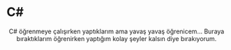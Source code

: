 <h1>C#</h1>
<center><p>C# öğrenmeye çalışırken yaptıklarım ama yavaş yavaş öğrenicem... Buraya bıraktıklarım öğrenirken yaptığım kolay şeyler kalsın diye bırakıyorum.</p></center>
